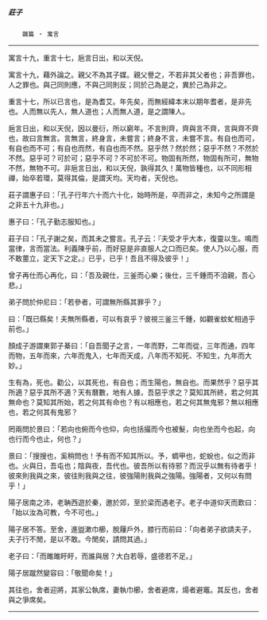 

##### 莊子
　　`雜篇 ‧ 寓言`

* * *

寓言十九，重言十七，巵言日出，和以天倪。

寓言十九，藉外論之。親父不為其子媒。親父譽之，不若非其父者也；非吾罪也，人之罪也。與己同則應，不與己同則反；同於己為是之，異於己為非之。

重言十七，所以已言也，是為耆艾。年先矣，而無經緯本末以期年耆者，是非先也。人而無以先人，無人道也；人而無人道，是之謂陳人。

巵言日出，和以天倪，因以曼衍，所以窮年。不言則齊，齊與言不齊，言與齊不齊也，故曰言無言。言無言，終身言，未嘗言；終身不言，未嘗不言。有自也而可，有自也而不可；有自也而然，有自也而不然。惡乎然？然於然；惡乎不然？不然於不然。惡乎可？可於可；惡乎不可？不可於不可。物固有所然，物固有所可，無物不然，無物不可。非巵言日出，和以天倪，孰得其久！萬物皆種也，以不同形相禪，始卒若環，莫得其倫，是謂天均。天均者，天倪也。

莊子謂惠子曰：「孔子行年六十而六十化，始時所是，卒而非之，未知今之所謂是之非五十九非也。」

惠子曰：「孔子勤志服知也。」

莊子曰：「孔子謝之矣，而其未之嘗言。孔子云：『夫受才乎大本，復靈以生。鳴而當律，言而當法。利義陳乎前，而好惡是非直服人之口而已矣。使人乃以心服，而不敢蘁立，定天下之定。』已乎，已乎！吾且不得及彼乎！」

曾子再仕而心再化，曰：「吾及親仕，三釜而心樂；後仕，三千鍾而不洎親，吾心悲。」

弟子問於仲尼曰：「若參者，可謂無所縣其罪乎？」

曰：「既已縣矣！夫無所縣者，可以有哀乎？彼視三釜三千鍾，如觀雀蚊虻相過乎前也。」

顏成子游謂東郭子綦曰：「自吾聞子之言，一年而野，二年而從，三年而通，四年而物，五年而來，六年而鬼入，七年而天成，八年而不知死、不知生，九年而大妙。」

生有為，死也。勸公，以其死也，有自也；而生陽也，無自也。而果然乎？惡乎其所適？惡乎其所不適？天有曆數，地有人據，吾惡乎求之？莫知其所終，若之何其無命也？莫知其所始，若之何其有命也？有以相應也，若之何其無鬼邪？無以相應也，若之何其有鬼邪？

罔兩問於景曰：「若向也俯而今也仰，向也括撮而今也被髮，向也坐而今也起，向也行而今也止，何也？」

景曰：「搜搜也，奚稍問也！予有而不知其所以。予，蜩甲也，蛇蛻也，似之而非也。火與日，吾屯也；陰與夜，吾代也。彼吾所以有待邪？而況乎以無有待者乎！彼來則我與之來，彼往則我與之往，彼強陽則我與之強陽。強陽者，又何以有問乎！」

陽子居南之沛，老聃西遊於秦，邀於郊，至於梁而遇老子。老子中道仰天而歎曰：「始以汝為可教，今不可也。」

陽子居不答。至舍，進盥漱巾櫛，脫屨戶外，膝行而前曰：「向者弟子欲請夫子，夫子行不閒，是以不敢。今閒矣，請問其過。」

老子曰：「而雎雎盱盱，而誰與居？大白若辱，盛德若不足。」

陽子居蹴然變容曰：「敬聞命矣！」

其往也，舍者迎將，其家公執席，妻執巾櫛，舍者避席，煬者避竈。其反也，舍者與之爭席矣。

* * *


